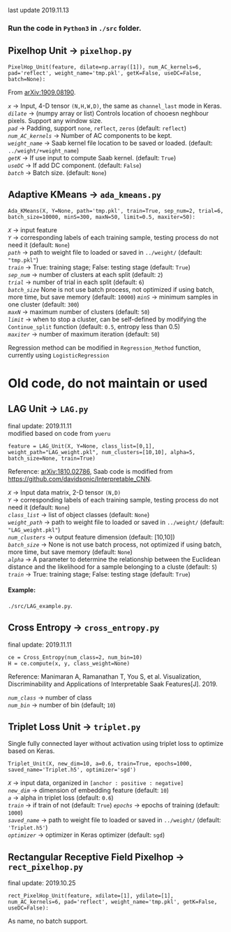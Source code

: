 last update 2019.11.13

### Run the code in `Python3` in `./src` folder.

## Pixelhop Unit -> `pixelhop.py`

```
PixelHop_Unit(feature, dilate=np.array([1]), num_AC_kernels=6, pad='reflect', weight_name='tmp.pkl', getK=False, useDC=False, batch=None):
```
From [arXiv:1909.08190](https://arxiv.org/abs/1909.08190). 


*`x`* -> Input, 4-D tensor `(N,H,W,D)`, the same as `channel_last` mode in Keras.  
*`dilate`* -> (numpy array or list) Controls location of chooesn neghbour pixels. Support any window size.  
*`pad`* -> Padding, support `none`, `reflect`, `zeros` (default: `reflect`)   
*`num_AC_kernels`* -> Number of AC components to be kept.   
*`weight_name`* -> Saab kernel file location to be saved or loaded. (default: `../weight/+weight_name`)   
*`getK`* -> If use input to compute Saab kernel. (default: `True`)  
*`useDC`* -> If add DC component. (default: `False`)  
*`batch`* -> Batch size. (default: `None`)   

## Adaptive KMeans -> `ada_kmeans.py`
```
Ada_KMeans(X, Y=None, path='tmp.pkl', train=True, sep_num=2, trial=6, batch_size=10000, minS=300, maxN=50, limit=0.5, maxiter=50):
```
*`X`* -> input feature  
*`Y`* -> corresponding labels of each training sample, testing process do not need it (default: `None`)  
*`path`* -> path to weight file to loaded or saved in `../weight/` (default: `"tmp.pkl"`)    
*`train`* -> True: training stage; False: testing stage (default: `True`)  
*`sep_num`* -> number of clusters at each split (default: `2`)  
*`trial`* -> number of trial in each split (default: `6`)  
*`batch_size`* None is not use batch process, not optimized if using batch, more time, but save memory (default: `10000`) 
*`minS`* -> minimum samples in one cluster (default: `300`)  
*`maxN`* -> maximum number of clusters (default: `50`)  
*`limit`* -> when to stop a cluster, can be self-defined by modifying the `Continue_split` function (default: `0.5`, entropy less than 0.5)  
*`maxiter`* -> number of maximum iteration (default: `50`)

Regression method can be modified in `Regression_Method` function, currently using `LogisticRegression`
# Old code, do not maintain or used
## LAG Unit -> `LAG.py`

final update: 2019.11.11  
modified based on code from `yueru`
```
feature = LAG_Unit(X, Y=None, class_list=[0,1], weight_path="LAG_weight.pkl", num_clusters=[10,10], alpha=5, batch_size=None, train=True)
```

Reference: [arXiv:1810.02786](https://arxiv.org/abs/1810.02786), Saab code is modified from https://github.com/davidsonic/Interpretable_CNN. 

*`X`* -> Input data matrix, 2-D tensor `(N,D)`  
*`Y`* -> corresponding labels of each training sample, testing process do not need it (default: `None`)  
*`class_list`* -> list of object classes (default: `None`)  
*`weight_path`* -> path to weight file to loaded or saved in `../weight/` (default: `"LAG_weight.pkl"`)  
*`num_clusters`* -> output feature dimension (default: [10,10])   
*`batch_size`* -> None is not use batch process, not optimized if using batch, more time, but save memory (default: `None`)  
*`alpha`* -> A parameter to determine the relationship between the Euclidean distance and the likelihood for a sample belonging to a cluste (default: `5`)  
*`train`* -> True: training stage; False: testing stage (default: `True`)  

#### Example:
`./src/LAG_example.py`. 

## Cross Entropy -> `cross_entropy.py`
final update: 2019.11.11
```
ce = Cross_Entropy(num_class=2, num_bin=10)
H = ce.compute(x, y, class_weight=None)
```
Reference: Manimaran A, Ramanathan T, You S, et al. Visualization, Discriminability and Applications of Interpretable Saak Features[J]. 2019.  

*`num_class`* -> number of class  
*`num_bin`* -> number of bin (default; `10`)

## Triplet Loss Unit -> `triplet.py`
Single fully connected layer without activation using triplet loss to optimize based on Keras.

```
Triplet_Unit(X, new_dim=10, a=0.6, train=True, epochs=1000, saved_name='Triplet.h5', optimizer='sgd')
```
*`X`* -> input data, organized in `[anchor : positive : negative]`  
*`new_dim`* -> dimension of embedding feature (default: `10`)  
*`a`* -> alpha in triplet loss (default: `0.6`)  
*`train`* -> if train of not (default: `True`)
*`epochs`* -> epochs of training (default: `1000`)  
*`saved_name`* -> path to weight file to loaded or saved in `../weight/` (default: `'Triplet.h5'`)  
*`optimizer`* -> optimizer in Keras optimizer (default: `sgd`)

## Rectangular Receptive Field Pixelhop -> `rect_pixelhop.py`
final update: 2019.10.25
```
rect_PixelHop_Unit(feature, xdilate=[1], ydilate=[1], num_AC_kernels=6, pad='reflect', weight_name='tmp.pkl', getK=False, useDC=False):
```
As name, no batch support.
